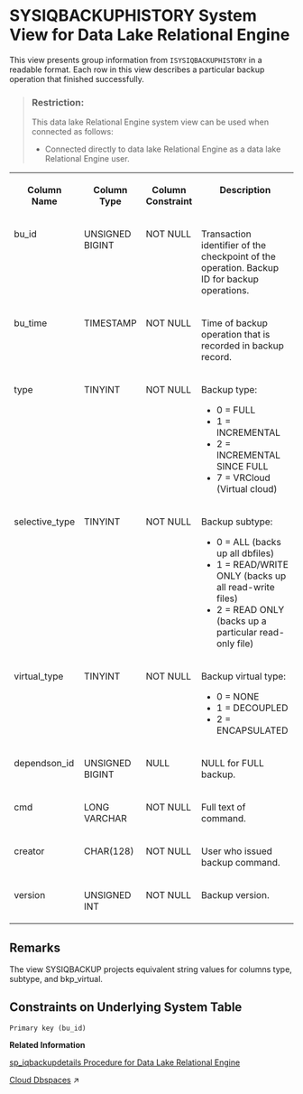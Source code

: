<!-- loioa5cad61984f21015a1bd99ca65775698 -->

# SYSIQBACKUPHISTORY System View for Data Lake Relational Engine

This view presents group information from `ISYSIQBACKUPHISTORY` in a readable format. Each row in this view describes a particular backup operation that finished successfully.



> ### Restriction:  
> This data lake Relational Engine system view can be used when connected as follows:
> 
> -   Connected directly to data lake Relational Engine as a data lake Relational Engine user.


<table>
<tr>
<th valign="top">

Column Name



</th>
<th valign="top">

Column Type



</th>
<th valign="top">

Column Constraint



</th>
<th valign="top">

Description



</th>
</tr>
<tr>
<td valign="top">

bu\_id



</td>
<td valign="top">

UNSIGNED BIGINT



</td>
<td valign="top">

NOT NULL



</td>
<td valign="top">

Transaction identifier of the checkpoint of the operation. Backup ID for backup operations.



</td>
</tr>
<tr>
<td valign="top">

bu\_time



</td>
<td valign="top">

TIMESTAMP



</td>
<td valign="top">

NOT NULL



</td>
<td valign="top">

Time of backup operation that is recorded in backup record.



</td>
</tr>
<tr>
<td valign="top">

type



</td>
<td valign="top">

TINYINT



</td>
<td valign="top">

NOT NULL



</td>
<td valign="top">

Backup type:

-   0 = FULL
-   1 = INCREMENTAL
-   2 = INCREMENTAL SINCE FULL
-   7 = VRCloud \(Virtual cloud\)



</td>
</tr>
<tr>
<td valign="top">

selective\_type



</td>
<td valign="top">

TINYINT



</td>
<td valign="top">

NOT NULL



</td>
<td valign="top">

Backup subtype:

-   0 = ALL \(backs up all dbfiles\)
-   1 = READ/WRITE ONLY \(backs up all read-write files\)
-   2 = READ ONLY \(backs up a particular read-only file\)



</td>
</tr>
<tr>
<td valign="top">

virtual\_type



</td>
<td valign="top">

TINYINT



</td>
<td valign="top">

NOT NULL



</td>
<td valign="top">

Backup virtual type:

-   0 = NONE
-   1 = DECOUPLED
-   2 = ENCAPSULATED



</td>
</tr>
<tr>
<td valign="top">

dependson\_id



</td>
<td valign="top">

UNSIGNED BIGINT



</td>
<td valign="top">

NULL



</td>
<td valign="top">

NULL for FULL backup.



</td>
</tr>
<tr>
<td valign="top">

cmd



</td>
<td valign="top">

LONG VARCHAR



</td>
<td valign="top">

NOT NULL



</td>
<td valign="top">

Full text of command.



</td>
</tr>
<tr>
<td valign="top">

creator



</td>
<td valign="top">

CHAR\(128\)



</td>
<td valign="top">

NOT NULL



</td>
<td valign="top">

User who issued backup command.



</td>
</tr>
<tr>
<td valign="top">

version



</td>
<td valign="top">

UNSIGNED INT



</td>
<td valign="top">

NOT NULL



</td>
<td valign="top">

Backup version.



</td>
</tr>
</table>



<a name="loioa5cad61984f21015a1bd99ca65775698__section_tk4_j4q_qbb"/>

## Remarks

The view SYSIQBACKUP projects equivalent string values for columns type, subtype, and bkp\_virtual.



## Constraints on Underlying System Table

```
Primary key (bu_id)
```

**Related Information**  


[sp\_iqbackupdetails Procedure for Data Lake Relational Engine](../060-stored-procedures/sp-iqbackupdetails-procedure-for-data-lake-relational-engine-a59ba29.md "Shows all the dbfiles included in a particular backup.")

[Cloud Dbspaces](https://help.sap.com/viewer/a896c6a184f21015b5bcf4c7a967df07/2023_2_QRC/en-US/493eb818429e4996b3da4153192a9efa.html "Cloud dbspace is a new offering where the database engine stores a user dbspace in object storage solutions such as Microsoft Azure Blob Storage, AWS Simple Storage Service (S3), or Google Cloud Storage. In a cloud dbspace, database pages are physically stored as objects as opposed to regular file system blocks.") :arrow_upper_right:

